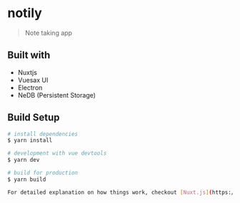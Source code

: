 # notily

> Note taking app

## Built with

- Nuxtjs
- Vuesax UI
- Electron
- NeDB (Persistent Storage)

## Build Setup

```bash
# install dependencies
$ yarn install

# development with vue devtools
$ yarn dev

# build for production
$ yarn build

For detailed explanation on how things work, checkout [Nuxt.js](https://github.com/nuxt/nuxt.js), [Electron.js](https://electronjs.org/), and [electron-builder](https://www.electron.build/).
```
